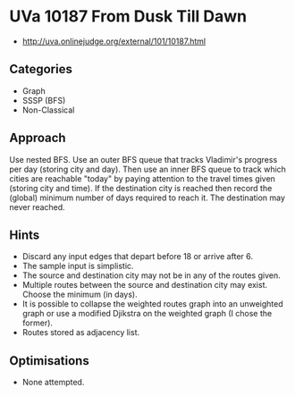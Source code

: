 # UVa 10187 From Dusk Till Dawn

   * http://uva.onlinejudge.org/external/101/10187.html

## Categories

   * Graph
   * SSSP (BFS)
   * Non-Classical

## Approach

Use nested BFS. Use an outer BFS queue that tracks Vladimir's progress
per day (storing city and day). Then use an inner BFS queue to track
which cities are reachable "today" by paying attention to the travel
times given (storing city and time). If the destination city is reached
then record the (global) minimum number of days required to reach it. The
destination may never reached.

## Hints

   * Discard any input edges that depart before 18 or arrive after 6.
   * The sample input is simplistic.
   * The source and destination city may not be in any of the routes given.
   * Multiple routes between the source and destination city may exist. Choose
     the minimum (in days).
   * It is possible to collapse the weighted routes graph into an unweighted
     graph or use a modified Djikstra on the weighted graph (I chose the former). 
   * Routes stored as adjacency list.

## Optimisations

   * None attempted.
